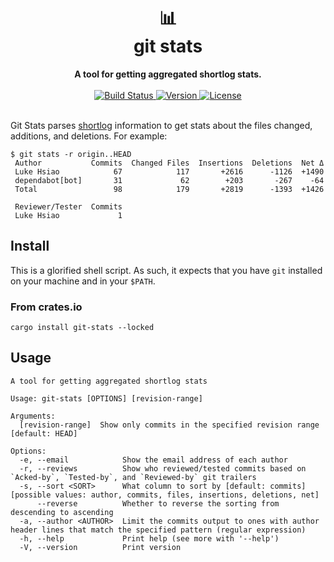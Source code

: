 <h1 align="center">
    📊<br>
    git stats
</h1>
<div align="center">
    <strong>A tool for getting aggregated shortlog stats.</strong>
</div>
<br>
<div align="center">
  <a href="https://github.com/lukehsiao/git-stats/actions/workflows/general.yml">
    <img src="https://img.shields.io/github/actions/workflow/status/lukehsiao/git-stats/general.yml" alt="Build Status">
  </a>
  <a href="https://crates.io/crates/git-stats">
    <img src="https://img.shields.io/crates/v/git-stats" alt="Version">
  </a>
  <a href="https://github.com/lukehsiao/git-stats/blob/main/LICENSE">
    <img src="https://img.shields.io/crates/l/git-stats" alt="License">
  </a>
</div>
<br>

Git Stats parses [shortlog](https://git-scm.com/docs/git-shortlog) information to get stats about the files changed, additions, and deletions.
For example:

    $ git stats -r origin..HEAD
     Author           Commits  Changed Files  Insertions  Deletions  Net Δ
     Luke Hsiao            67            117       +2616      -1126  +1490
     dependabot[bot]       31             62        +203       -267    -64
     Total                 98            179       +2819      -1393  +1426

     Reviewer/Tester  Commits
     Luke Hsiao             1

## Install

This is a glorified shell script.
As such, it expects that you have `git` installed on your machine and in your `$PATH`.

### From crates.io

```
cargo install git-stats --locked
```

## Usage

```
A tool for getting aggregated shortlog stats

Usage: git-stats [OPTIONS] [revision-range]

Arguments:
  [revision-range]  Show only commits in the specified revision range [default: HEAD]

Options:
  -e, --email            Show the email address of each author
  -r, --reviews          Show who reviewed/tested commits based on `Acked-by`, `Tested-by`, and `Reviewed-by` git trailers
  -s, --sort <SORT>      What column to sort by [default: commits] [possible values: author, commits, files, insertions, deletions, net]
      --reverse          Whether to reverse the sorting from descending to ascending
  -a, --author <AUTHOR>  Limit the commits output to ones with author header lines that match the specified pattern (regular expression)
  -h, --help             Print help (see more with '--help')
  -V, --version          Print version
```
